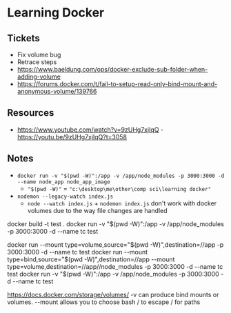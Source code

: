 # Learning Docker

## Tickets
- Fix volume bug 
- Retrace steps
- https://www.baeldung.com/ops/docker-exclude-sub-folder-when-adding-volume
- https://forums.docker.com/t/fail-to-setup-read-only-bind-mount-and-anonymous-volume/139766

## Resources
- https://www.youtube.com/watch?v=9zUHg7xjIqQ - https://youtu.be/9zUHg7xjIqQ?t=3058

## Notes
- ```docker run -v "$(pwd -W)":/app -v /app/node_modules -p 3000:3000 -d --name node_app node_app_image``` 
    - ```"$(pwd -W)"``` = ```"c:\desktop\me\other\comp sci\learning docker"``` 
- ```nodemon --legacy-watch index.js```
    - ```node --watch index.js``` + ```nodemon index.js``` don't work with docker volumes due to the way file changes are handled


docker build -t test . 
docker run -v "$(pwd -W)":/app -v /app/node_modules -p 3000:3000 -d --name tc test

docker run --mount type=volume,source="$(pwd -W)",destination=//app -p 3000:3000 -d --name tc test
docker run --mount type=bind,source="$(pwd -W)",destination=//app --mount type=volume,destination=//app//node_modules -p 3000:3000 -d --name tc test
docker run -v "$(pwd -W)":/app -v /app/node_modules -p 3000:3000 -d --name tc test

https://docs.docker.com/storage/volumes/
-v can produce bind mounts or volumes. --mount allows you to choose 
bash / to escape / for paths


